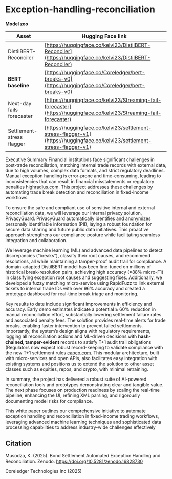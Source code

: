 # Exception-handling-reconciliation

**Model zoo**

| Asset                     | Hugging Face link                                                                                                                |
| ------------------------- | -------------------------------------------------------------------------------------------------------------------------------- |
| DistilBERT-Reconciler     | [https://huggingface.co/kelvi23/DistilBERT-Reconciler](https://huggingface.co/kelvi23/DistilBERT-Reconciler)         |
| **BERT baseline**         | [https://huggingface.co/Coreledger/bert-breaks-v0](https://huggingface.co/Coreledger/bert-breaks-v0)                             |
| Next-day fails forecaster | [https://huggingface.co/kelvi23/Streaming-fail-forecaster](https://huggingface.co/kelvi23/Streaming-fail-forecaster)             |
| Settlement-stress flagger | [https://huggingface.co/kelvi23/settlement-stress-flagger-v1](https://huggingface.co/kelvi23/settlement-stress-flagger-v1) |


Executive Summary 
Financial institutions face significant challenges in post-trade reconciliation, matching internal trade records with external data, due to high volumes, complex data formats, and strict regulatory deadlines. Manual exception handling is error-prone and time-consuming, leading to inconsistencies that can result in financial misstatements or regulatory penalties [highradius.com](https://www.highradius.com/resources/Blog/trade-reconciliation/#:~:text=Trade%20reconciliation%20plays%20a%20vital,a%20loss%20of%20investors%20confidence). This project addresses these challenges by automating trade break detection and reconciliation in fixed-income workflows.

To ensure the safe and compliant use of sensitive internal and external reconciliation data, we will leverage our internal privacy solution, PrivacyGuard. PrivacyGuard automatically identifies and anonymizes personally identifiable information (PII), laying a robust foundation for secure data sharing and future public data initiatives. This proactive approach strengthens our compliance posture while facilitating seamless integration and collaboration.

We leverage machine learning (ML) and advanced data pipelines to detect discrepancies (“breaks”), classify their root causes, and recommend resolutions, all while maintaining a tamper-proof audit trail for compliance. A domain-adapted DistilBERT model has been fine-tuned on millions of historical break-resolution pairs, achieving high accuracy (≈88% micro-F1) in classifying exception root causes and suggesting fixes. Additionally, we developed a fuzzy matching micro-service using RapidFuzz to link external tickets to internal trade IDs with over 96% accuracy and created a prototype dashboard for real-time break triage and monitoring.

Key results to date include significant improvements in efficiency and accuracy. Early demo estimates indicate a potential ≥ 60% reduction in manual reconciliation effort, substantially lowering settlement failure rates and associated penalty fees. The solution provides real-time alerts for trade breaks, enabling faster intervention to prevent failed settlements. Importantly, the system’s design aligns with regulatory requirements, logging all reconciliation actions and ML-driven decisions with **hash-chained, tamper-evident** records to satisfy T+1 audit trail obligations (Regulators now expect robust record-keeping to validate compliance with the new T+1 settlement rules [capco.com](https://www.capco.com/intelligence/capco-intelligence/t-1-post-go-live-institutions-must-stay-on-their-toes#:~:text=In%20addition%2C%20on%20August%206%2C,newly%20established%20SEC%20regulatory%20rules). This modular architecture, built with micro-services and open APIs, also facilitates easy integration with existing systems and positions us to extend the solution to other asset classes such as equities, repos, and crypto, with minimal retraining. 

In summary, the project has delivered a robust suite of AI-powered reconciliation tools and prototypes demonstrating clear and tangible value. The next phase focuses on production readiness by scaling the real-time pipeline, enhancing the UI, refining XML parsing, and rigorously documenting model risks for compliance.

This white paper outlines our comprehensive initiative to automate exception handling and reconciliation in fixed-income trading workflows, leveraging advanced machine learning techniques and sophisticated data processing capabilities to address industry-wide challenges effectively

## Citation
Musodza, K. (2025). Bond Settlement Automated Exception Handling and Reconciliation. Zenodo. https://doi.org/10.5281/zenodo.16828730

Coreledger Technologies Inc (2025)

